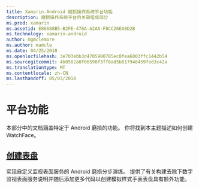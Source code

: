 ```yaml
---
title: Xamarin.Android 磨损操作系统平台功能
description: 磨损操作系统平台的关键组成部分
ms.prod: xamarin
ms.assetid: E86688B5-B2FE-476A-A2AA-F8CC26EA8D2B
ms.technology: xamarin-android
author: mgmclemore
ms.author: mamcle
ms.date: 04/25/2018
ms.openlocfilehash: 3e703ebb3d4705980785ec8fea6003ffc1442b54
ms.sourcegitcommit: 4b0582a0f06598f3ff8ad5b817946459fed3c42a
ms.translationtype: MT
ms.contentlocale: zh-CN
ms.lasthandoff: 05/03/2018
---
```

# <a name="platform-features"></a>平台功能

本部分中的文档涵盖特定于 Android 磨损的功能。 你将找到本主题描述如何创建 WatchFace。
 
##  <a name="creating-a-watch-faceandroidwearplatformcreating-a-watchfacemd"></a>[创建表盘](~/android/wear/platform/creating-a-watchface.md)

实现自定义监视表面服务的 Android 磨损分步演练。 提供了有关构建去除下数字监视表面服务说明并随后添加更多代码以创建模拟样式手表表盘具有额外功能。
